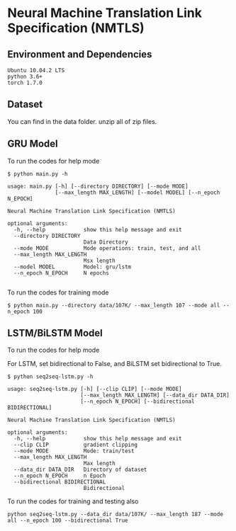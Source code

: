 # Neural Machine Translation Link Specification (NMTLS)

## Environment and Dependencies

```
Ubuntu 10.04.2 LTS
python 3.6+
torch 1.7.0
```
## Dataset
You can find in the data folder. unzip all of zip files.


## GRU Model

To run the codes for help mode

```
$ python main.py -h

usage: main.py [-h] [--directory DIRECTORY] [--mode MODE]
               [--max_length MAX_LENGTH] [--model MODEL] [--n_epoch N_EPOCH]

Neural Machine Translation Link Specification (NMTLS)

optional arguments:
  -h, --help            show this help message and exit
  --directory DIRECTORY
                        Data Directory
  --mode MODE           Mode operations: train, test, and all
  --max_length MAX_LENGTH
                        Msx length
  --model MODEL         Model: gru/lstm
  --n_epoch N_EPOCH     N epochs


```

To run the codes for training mode

```
$ python main.py --directory data/107K/ --max_length 107 --mode all --n_epoch 100

```
## LSTM/BiLSTM Model

To run the codes for help mode

For LSTM, set bidirectional to False, and BiLSTM set bidirectional to True.

```
$ python seq2seq-lstm.py -h

usage: seq2seq-lstm.py [-h] [--clip CLIP] [--mode MODE]
                       [--max_length MAX_LENGTH] [--data_dir DATA_DIR]
                       [--n_epoch N_EPOCH] [--bidirectional BIDIRECTIONAL]

Neural Machine Translation Link Specification (NMTLS)

optional arguments:
  -h, --help            show this help message and exit
  --clip CLIP           gradient clipping
  --mode MODE           Mode: train/test
  --max_length MAX_LENGTH
                        Max length
  --data_dir DATA_DIR   Directory of dataset
  --n_epoch N_EPOCH     n Epoch
  --bidirectional BIDIRECTIONAL
                        Bidirectional

```
To run the codes for training and testing also
```
python seq2seq-lstm.py --data_dir data/107K/ --max_length 187 --mode all --n_epoch 100 --bidirectional True
```
